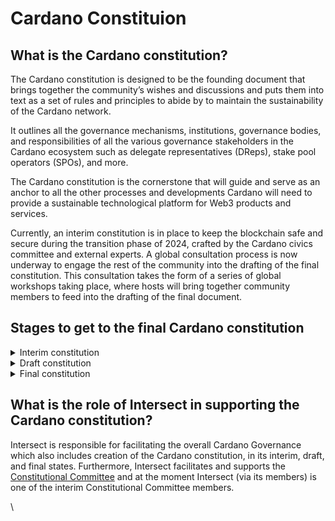 # Cardano Constituion

## What is the Cardano constitution?

The Cardano constitution is designed to be the founding document that brings together the community’s wishes and discussions and puts them into text as a set of rules and principles to abide by to maintain the sustainability of the Cardano network.&#x20;

It outlines all the governance mechanisms, institutions, governance bodies, and responsibilities of all the various governance stakeholders in the Cardano ecosystem such as delegate representatives (DReps), stake pool operators (SPOs), and more.

The Cardano constitution is the cornerstone that will guide and serve as an anchor to all the other processes and developments Cardano will need to provide a sustainable technological platform for Web3 products and services.&#x20;

Currently, an interim constitution is in place to keep the blockchain safe and secure during the transition phase of 2024, crafted by the Cardano civics committee and external experts. A global consultation process is now underway to engage the rest of the community into the drafting of the final constitution. This consultation takes the form of a series of global workshops taking place, where hosts will bring together community members to feed into the drafting of the final document.

## Stages to get to the final Cardano constitution



<details>

<summary>Interim constitution</summary>

In Q2 2024, the interim Cardano constitution will be published for community review and included in the genesis files when the community approves Chang update #1. The interim constitution is not a fully elaborated constitution, but a set of essential rules that are designed to ensure Cardano maintains stability during the interim period that Cardano’s governance will go through during 2024. The interim constitution will be interpreted by the interim constitutional committee who will vote on the constitutionality of governance actions (as described in CIP-1694).

</details>

<details>

<summary>Draft constitution</summary>

Later in Q2 of 2024, the drafting process will begin with the aim of moving towards a final version ratified later in the year. The draft will serve as the primary input to global community workshops throughout 2024. With community input, the Draft constitution may build upon the essential guardrails described in the Interim into a more detailed set of principles and rules. &#x20;

</details>

<details>

<summary>Final constitution</summary>

The final version of the constitution will be both ratified at a constitutional convention composed of community delegates, and voted on by ada holders and ratified using the on-chain mechanisms described in democratic consent. The final version of the constitution will, like the draft, set forth principles and rules for Cardano, but will be the version suggested by the community through a year long consultation process&#x20;

</details>

## What is the role of Intersect in supporting the Cardano constitution?

Intersect is responsible for facilitating the overall Cardano Governance which also includes creation of the Cardano constitution, in its interim, draft, and final states. Furthermore, Intersect facilitates and supports the [Constitutional Committee](../governance-roles/constitutional-committee.md) and at the moment Intersect (via its members) is one of the interim Constitutional Committee members.

\

